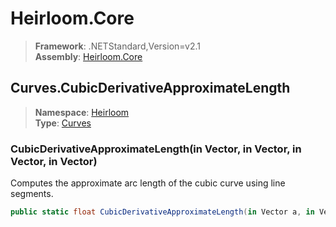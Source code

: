 # Heirloom.Core

> **Framework**: .NETStandard,Version=v2.1  
> **Assembly**: [Heirloom.Core][0]  

## Curves.CubicDerivativeApproximateLength

> **Namespace**: [Heirloom][0]  
> **Type**: [Curves][1]  

### CubicDerivativeApproximateLength(in Vector, in Vector, in Vector, in Vector)

Computes the approximate arc length of the cubic curve using line segments.

```cs
public static float CubicDerivativeApproximateLength(in Vector a, in Vector b, in Vector c, in Vector d)
```

[0]: ../../../Heirloom.Core.md
[1]: ../Curves.md
